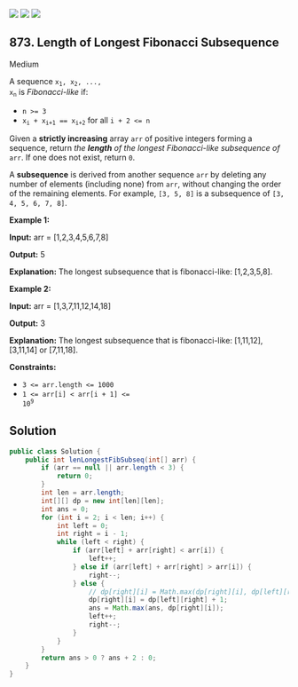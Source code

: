 [![](https://img.shields.io/github/stars/javadev/LeetCode-in-Java?label=Stars&style=flat-square)](https://github.com/javadev/LeetCode-in-Java)
[![](https://img.shields.io/github/forks/javadev/LeetCode-in-Java?label=Fork%20me%20on%20GitHub%20&style=flat-square)](https://github.com/javadev/LeetCode-in-Java/fork)
[![](https://img.shields.io/badge/-LeetCode%20in%20Kotlin-blue?style=flat-square)](https://github.com/javadev/LeetCode-in-Kotlin)

## 873\. Length of Longest Fibonacci Subsequence

Medium

A sequence <code>x<sub>1</sub>, x<sub>2</sub>, ..., x<sub>n</sub></code> is _Fibonacci-like_ if:

*   `n >= 3`
*   <code>x<sub>i</sub> + x<sub>i+1</sub> == x<sub>i+2</sub></code> for all `i + 2 <= n`

Given a **strictly increasing** array `arr` of positive integers forming a sequence, return _the **length** of the longest Fibonacci-like subsequence of_ `arr`. If one does not exist, return `0`.

A **subsequence** is derived from another sequence `arr` by deleting any number of elements (including none) from `arr`, without changing the order of the remaining elements. For example, `[3, 5, 8]` is a subsequence of `[3, 4, 5, 6, 7, 8]`.

**Example 1:**

**Input:** arr = [1,2,3,4,5,6,7,8]

**Output:** 5

**Explanation:** The longest subsequence that is fibonacci-like: [1,2,3,5,8].

**Example 2:**

**Input:** arr = [1,3,7,11,12,14,18]

**Output:** 3

**Explanation:** The longest subsequence that is fibonacci-like: [1,11,12], [3,11,14] or [7,11,18].

**Constraints:**

*   `3 <= arr.length <= 1000`
*   <code>1 <= arr[i] < arr[i + 1] <= 10<sup>9</sup></code>

## Solution

```java
public class Solution {
    public int lenLongestFibSubseq(int[] arr) {
        if (arr == null || arr.length < 3) {
            return 0;
        }
        int len = arr.length;
        int[][] dp = new int[len][len];
        int ans = 0;
        for (int i = 2; i < len; i++) {
            int left = 0;
            int right = i - 1;
            while (left < right) {
                if (arr[left] + arr[right] < arr[i]) {
                    left++;
                } else if (arr[left] + arr[right] > arr[i]) {
                    right--;
                } else {
                    // dp[right][i] = Math.max(dp[right][i], dp[left][right] + 1);
                    dp[right][i] = dp[left][right] + 1;
                    ans = Math.max(ans, dp[right][i]);
                    left++;
                    right--;
                }
            }
        }
        return ans > 0 ? ans + 2 : 0;
    }
}
```